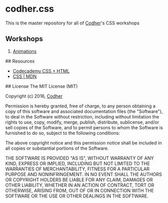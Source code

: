 # codher.css
This is the master repository for all of [Codher](http://www.codher.com)'s CSS workshops

## Workshops
1. [Animations](animation/)

## Resources
- [Codecademy CSS + HTML](https://www.codecademy.com/learn/web)
- [CSS | MDN](https://developer.mozilla.org/en-US/docs/Web/CSS)

## License
The MIT License (MIT)

Copyright (c) 2016, [Codher](http://www.codher.com)

Permission is hereby granted, free of charge, to any person obtaining a copy of this software and associated documentation files (the "Software"), to deal in the Software without restriction, including without limitation the rights to use, copy, modify, merge, publish, distribute, sublicense, and/or sell copies of the Software, and to permit persons to whom the Software is furnished to do so, subject to the following conditions:

The above copyright notice and this permission notice shall be included in all copies or substantial portions of the Software.

THE SOFTWARE IS PROVIDED "AS IS", WITHOUT WARRANTY OF ANY KIND, EXPRESS OR IMPLIED, INCLUDING BUT NOT LIMITED TO THE WARRANTIES OF MERCHANTABILITY, FITNESS FOR A PARTICULAR PURPOSE AND NONINFRINGEMENT. IN NO EVENT SHALL THE AUTHORS OR COPYRIGHT HOLDERS BE LIABLE FOR ANY CLAIM, DAMAGES OR OTHER LIABILITY, WHETHER IN AN ACTION OF CONTRACT, TORT OR OTHERWISE, ARISING FROM, OUT OF OR IN CONNECTION WITH THE SOFTWARE OR THE USE OR OTHER DEALINGS IN THE SOFTWARE.
